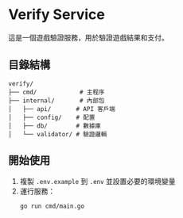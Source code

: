 # Verify Service

這是一個遊戲驗證服務，用於驗證遊戲結果和支付。

## 目錄結構

```
verify/
├── cmd/            # 主程序
├── internal/       # 內部包
│   ├── api/       # API 客戶端
│   ├── config/    # 配置
│   ├── db/        # 數據庫
│   └── validator/ # 驗證邏輯
```

## 開始使用

1. 複製 `.env.example` 到 `.env` 並設置必要的環境變量
2. 運行服務：
   ```bash
   go run cmd/main.go
   ```
